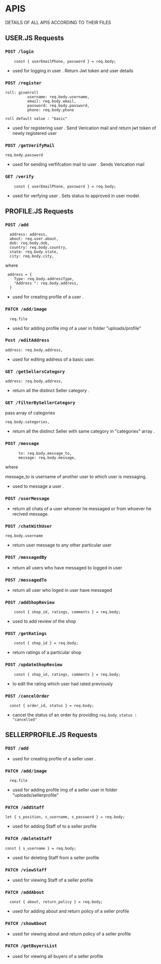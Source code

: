 # APIS

DETAILS OF ALL APIS ACCORDING TO THEIR FILES

## USER.JS Requests

### ```POST /login ```

  ```     const { userEmailPhone, password } = req.body; ```
- used for logging in user . Return Jwt token and user details

### ```POST /register ```

  ```      
  roll: givenroll
            username: req.body.username,
            email: req.body.email,
            password: req.body.password,
            phone: req.body.phone 
   ```

    roll default value : "basic"

- used for registering user . Send Verication mail and return jwt token of newly registered user

### ```POST /getVerifyMail ```

  ``` req.body.password  ```
- used for sending verfifcation mail to user . Sends Verication mail 

### ```GET /verify```

  ```     const { userEmailPhone, password } = req.body; ```
- used for verfying user . Sets status to approved in user model.  



## PROFILE.JS Requests

### ```POST /add```

  ```        
    address: address,
    about: req.user.about,
    dob: req.body.dob,
    country: req.body.country,
    state: req.body.state,
    city: req.body.city, 
```
where

```
 address = {
    Type: req.body.addressType,
    "Address ": req.body.address,
  }
```

- used for creating profile of a user . 

### ```PATCH /add/image```

  ```        
    req.file
```

- used for adding profile img of a user in folder "uploads/profile"

### ```Post /editAddress```

```        
address: req.body.address,
```

- used for editing address of a basic user.

### ```GET /getSellersCategory```

```        
address: req.body.address,
```

- return all the distinct Seller category .

### ```GET /filterBySellerCategory```

pass array of categories
```        
req.body.categories,
```

- return all the distinct Seller with same category in "categories" array .


### ```POST /message```

```        
      to: req.body.message_to,
      message: req.body.message,
```
where

message_to is username of another user to which user is messaging.

- used to message a user  .

### ```POST /userMessage```

- return all chats of a user whoever he messaged or from whoever he recived message.


### ```POST /chatWithUser```
```
req.body.username
```
- return user message to any other particular user


### ```POST /messagedBy```
- return all users who have messaged to logged in user

### ```POST /messagedTo```
- return all user who loged in user have messaged

### ```POST /addShopReview```
```
    const { shop_id, ratings, comments } = req.body;
```
- used to add review of the shop

### ```POST /getRatings```
```
    const { shop_id } = req.body;
```
- return ratings of a particular shop

### ```POST /updateShopReview```
```
    const { shop_id, ratings, comments } = req.body;
```
- to edit the rating which user had rated previously


### ```POST /cancelOrder```
```
  const { order_id, status } = req.body;
```
- cancel the status of an order by providing ```req.body.status : "cancelled" ```


## SELLERPROFILE.JS Requests

### ```POST /add```

- used for creating profile of a seller user . 

### ```PATCH /add/image```

  ```        
    req.file
```

- used for adding profile img of a seller user in folder "uploads/sellerprofile"

### ```PATCH /addStaff```

  ```        
  let { s_position, s_username, s_password } = req.body;
```

- used for adding Staff of to a seller profile

### ```PATCH /deleteStaff```

  ```        
  const { s_username } = req.body;
```

- used for deleting Staff from a seller profile


### ```PATCH /viewStaff```


- used for viewing Staff of a seller profile

### ```PATCH /addAbout```

```
  const { about, return_policy } = req.body;
```

- used for adding about and return policy  of a seller profile

### ```PATCH /showAbout```


- used for viewing about and return policy  of a seller profile

### ```PATCH /getBuyersList```

- used for viewing all buyers of a seller profile





